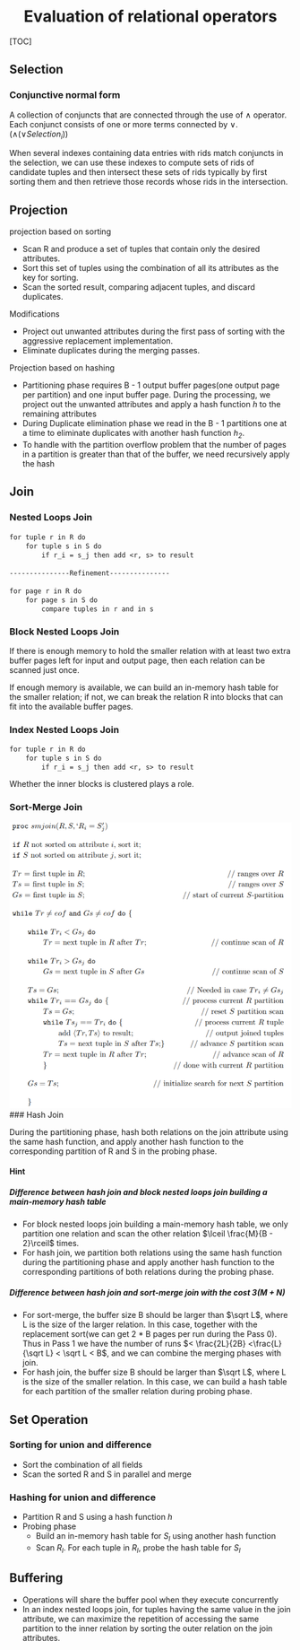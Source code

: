 # <center>Evaluation of relational operators</center>

[TOC]

## Selection

### Conjunctive normal form

A collection of conjuncts that are connected through the use of $\wedge$ operator. Each conjunct consists of one or more terms connected by $\vee$.    ($\wedge(\vee Selection_i)$)

When several indexes containing data entries with rids match conjuncts in the selection, we can use these indexes to compute sets of rids of candidate tuples and then intersect these sets of rids typically by first sorting them and then retrieve those records whose rids in the intersection.

## Projection

projection based on sorting

-  Scan R and produce a set of tuples that contain only the desired attributes.
-  Sort this set of tuples using the combination of all its attributes as the key for sorting.
-  Scan the sorted result, comparing adjacent tuples, and discard duplicates.

Modifications

- Project out unwanted attributes during the first pass of sorting with the aggressive replacement implementation.
- Eliminate duplicates during the merging passes.

Projection based on hashing

- Partitioning phase requires B - 1 output buffer pages(one output page per partition) and one input  buffer page. During the processing, we project out the unwanted attributes and apply a hash function *h* to the remaining attributes
- During Duplicate elimination phase we read in the B - 1 partitions one at a time to eliminate duplicates with another hash function *$h_2$*.
- To handle with the partition overflow problem that the number of pages in a partition is greater than that of the buffer, we need recursively apply the hash 

## Join

### Nested Loops Join

```
for tuple r in R do
	for tuple s in S do 
		if r_i = s_j then add <r, s> to result

---------------Refinement---------------

for page r in R do
	for page s in S do
		compare tuples in r and in s
```

### Block Nested Loops Join

If there is enough memory to hold the smaller relation with at least two extra buffer pages left for input and output page, then each relation can be scanned just once.

If enough memory is available, we can build an in-memory hash table for the smaller relation; if not, we can break the relation R into blocks that can fit into the available buffer pages.

### Index Nested Loops Join

```
for tuple r in R do
	for tuple s in S do 
		if r_i = s_j then add <r, s> to result
```

Whether the inner blocks is clustered plays a role.

### Sort-Merge Join

<div>
    <img src="Pic/Sortmerge.png">
</div>
### Hash Join

During the partitioning phase, hash both relations on the join attribute using the same hash function, and apply another hash function to the corresponding partition of R and S in the probing phase.

#### Hint

##### Difference between hash join and block nested loops join building a main-memory hash table

- For block nested loops join building a main-memory hash table, we only partition one relation and scan the other relation $\lceil \frac{M}{B - 2}\rceil$ times.
- For hash join, we partition both relations using the same hash function during the partitioning phase and apply another hash function to the corresponding partitions of both relations during the probing phase.

##### Difference between hash join and sort-merge join with the cost 3(M + N)

- For sort-merge, the buffer size B should be larger than $\sqrt L$, where L is the size of the larger relation. In this case, together with the replacement sort(we can get 2 \* B pages per run during the Pass 0). Thus in Pass 1 we have the number of runs $< \frac{2L}{2B} <\frac{L}{\sqrt L} < \sqrt L < B$, and we can combine the merging phases with join.
- For hash join, the buffer size B should be larger than $\sqrt L$, where L is the size of the smaller relation. In this case, we can build a hash table for each partition of the smaller relation during probing phase.

## Set Operation

### Sorting for union and difference

- Sort the combination of all fields
- Scan the sorted R and S in parallel and merge

### Hashing for union and difference

- Partition R and S using a hash function *h*
- Probing phase
  - Build an in-memory hash table for $S_l$ using another hash function
  - Scan $R_l$. For each tuple in $R_l$, probe the hash table for $S_l$

## Buffering

- Operations will share the buffer pool when they execute concurrently
- In an index nested loops join, for tuples having the same value in the join attribute, we can maximize the repetition of accessing the same partition to the inner relation by sorting the outer relation on the join attributes.